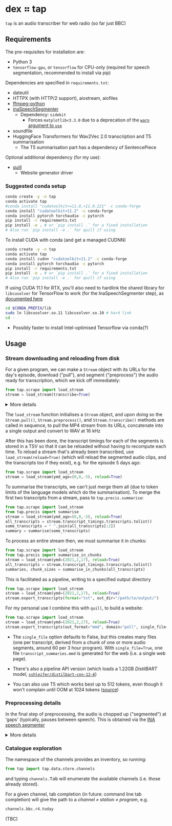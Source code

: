 # dex ⠶ tap

`tap` is an audio transcriber for web radio
(so far just BBC)

## Requirements

The pre-requisites for installation are:

- Python 3
- `tensorflow-gpu`, or `tensorflow` for CPU-only (required for speech segmentation, recommended
  to install via pip)

Dependencies are specified in `requirements.txt`:

- dateutil
- HTTPX (with HTTP/2 support), aiostream, aiofiles
- [ffmpeg-python](https://github.com/kkroening/ffmpeg-python)
- [inaSpeechSegmenter](https://github.com/ina-foss/inaSpeechSegmenter)
  - Dependency: `sidekit`
    - Forces `matplotlib<3.3.0` due to a deprecation of the
      [`warn` argument to `use`](https://matplotlib.org/stable/api/prev_api_changes/api_changes_3.3.0.html?highlight=deprecations#arguments)
- soundfile
- HuggingFace Transformers for Wav2Vec 2.0 transcription and T5 summarisation
  - The T5 summarisation part has a dependency of SentencePiece

Optional additional dependency (for my use):

- [quill](https://github.com/spin-systems/quill)
  - Website generator driver

### Suggested conda setup

```sh
conda create -y -n tap
conda activate tap
#conda install "cudatoolkit>=11.0,<11.0.221" -c conda-forge
conda install "cudatoolkit<11.2" -c conda-forge
conda install pytorch torchaudio -c pytorch
pip install -r requirements.txt
pip install -e . # or `pip install .` for a fixed installation
# Also run `pip install -e .` for quill if using
```

To install CUDA with conda (and get a managed CUDNN)

```sh
conda create -y -n tap
conda activate tap
conda install cudnn "cudatoolkit<11.2" -c conda-forge
conda install pytorch torchaudio -c pytorch
pip install -r requirements.txt
pip install -e . # or `pip install .` for a fixed installation
# Also run `pip install -e .` for quill if using
```

If using CUDA 11.1 for RTX, you'll also need to hardlink the shared library for `libcusolver`
for TensorFlow to work (for the InaSpeechSegmenter step), as
[documented here](https://github.com/tensorflow/tensorflow/issues/44777)

```sh
cd $CONDA_PREFIX/lib
sudo ln libcusolver.so.11 libcusolver.so.10 # hard link
cd -
```

- Possibly faster to install Intel-optimised Tensorflow via conda(?)

## Usage

### Stream downloading and reloading from disk

For a given program, we can make a `Stream` object with its
URLs for the day's episode, download ("pull"), and segment ("preprocess")
the audio ready for transcription, which we kick off immediately:

```py
from tap.scrape import load_stream
stream = load_stream(transcribe=True)
```

<details><summary>More details</summary>

<p>

- Current default program for `load_stream` is the BBC R4 Today programme.
- Current default value of the `transcribe` argument for `load_stream` is `False`. Setting it to
  `True` will initiate the transcription immediately upon creating the stream object.
- This step automatically calculates the URLs of the MP4 segments by obtaining the
  episode ID from the list of available episodes from the stored program (series) ID.
  - In future, when adding a new program, it will be possible to search for the program ID,
    or it could be obtained as the parent ID (given as episode metadata JSON) to then
    store within the module entry for that program upon its creation in `tap.data.store`
- To get its URLs for the day before yesterday, pass the `ymd_ago` argument (a tuple)
  e.g. `load_stream(ymd_ago=(0,0,-2))` or pass the `ymd` argument [either a `datetime.date` or an integer tuple
  `(y,m,d)`] for an absolute date e.g. `load_stream(ymd=(2021,2,8))`
- The value for `max_s` is crucial to avoiding an out of memory error when running the model:
  the audio file is first split up based on pauses between speakers, but the `max_s` value (a float)
  sets the maximum number of seconds between the segments (i.e. maximum duration of audio clips
  to be transcribed). Default is 50 seconds based on my experience.

</p>

</details>
  
The `load_stream` function initialises a `Stream` object, and upon doing so the
`Stream.pull()`, `Stream.preprocess()`, and `Stream.transcribe()` methods are called
in sequence, to pull the MP4 stream from its URLs, concatenate into a single output
and convert to WAV at 16 kHz

After this has been done, the transcript timings for each of the segments is stored in a TSV
so that it can be reloaded without having to recompute each time. To reload a stream that's
already been transcribed, use `load_stream(reload=True)` (which will reload the segmented
audio clips, and the transcripts too if they exist), e.g. for the episode 5 days ago:

```py
from tap.scrape import load_stream
stream = load_stream(ymd_ago=(0,0,-5), reload=True)
```

To summarise the transcripts, we can't just merge them all (due to token limits of the language
models which do the summarisation). To merge the first two transcripts from a stream, pass to
`tap.precis.summarise`:

```py
from tap.scrape import load_stream
from tap.precis import summarise
stream = load_stream(ymd_ago=(0,0,-5), reload=True)
all_transcripts = stream.transcript_timings.transcripts.tolist()
some_transcripts = " ".join(all_transcripts[:2])
summary = summarise(some_transcripts)
```

To process an entire stream then, we must summarise it in chunks:

```py
from tap.scrape import load_stream
from tap.precis import summarise_in_chunks
stream = load_stream(ymd=(2021,2,17), reload=True)
all_transcripts = stream.transcript_timings.transcripts.tolist()
summaries, chunk_sizes = summarise_in_chunks(all_transcripts)
```

This is facilitated as a pipeline, writing to a specified output directory

```py
from tap.scrape import load_stream
stream = load_stream(ymd=(2021,2,17), reload=True)
stream.export_transcripts(format="txt", out_dir="/path/to/output/")
```

For my personal use I combine this with `quill`, to build a website:

```py
from tap.scrape import load_stream
stream = load_stream(ymd=(2021,2,17), reload=True)
stream.export_transcripts(out_format="mmd", domain="poll", single_file=True)
```

- The `single_file` option defaults to False, but this creates many files (one per transcript,
  derived from a chunk of one or more audio segments, around 60 per 3 hour program). With
  `single_file=True`, one file `transcript_summaries.mmd` is generated for the web (i.e. a single
  web page).

- There's also a pipeline API version (which loads a 1.22GB _DistilBART_ model,
  [`sshleifer/distilbart-cnn-12-6`](https://huggingface.co/sshleifer/distilbart-cnn-12-6))

- You can also use T5 which works best up to 512 tokens, even though it won't complain until OOM at
  1024 tokens ([source](https://github.com/huggingface/transformers/issues/4224#issuecomment-670550353))

### Preprocessing details

In the final step of preprocessing, the audio is chopped up ("segmented") at 'gaps'
(typically, pauses between speech). This is obtained via the
[INA speech segmenter](https://github.com/ina-foss/inaSpeechSegmenter)

<details><summary>More details</summary>

<p>

First, the audio is labelled as speech/noise/music (by default it will also annotate gender,
which in my experience gives more accurate speaker segmentation). While gender assignment is
not necessary if we are solely interested in the blanks (annotated as `noEnergy`), obtaining
it now means it's unnecessary to recompute later:

This creates a TSV something like this:

```csv
labels  start   stop
male    0.0     1.72
noEnergy        1.72    2.32
male    2.32    19.32
noEnergy        19.32   19.78
male    19.78   38.44
noEnergy        38.44   38.82
male    38.82   39.92
noEnergy        39.92   40.5
male    40.5    59.96
```

The benefit of calculating this once on the entire program is that it's less likely to assign
the "no energy" label to the speech immediately at the beginning of an arbitrarily segmented
audio clip (e.g. previously I split the program into 60 second breaks).

Given a minimum window (e.g. 10 seconds) we can segment on these "no energy" pauses.
Any smaller segments than this simply get fused together.

Lastly, a Wav2Vec2 model trained for 960h is loaded from the HuggingFace Hub,
and the text produced is annotated onto each segment in the `Stream.transcripts`
attribute (which when set adds a column to the `Stream.transcript_timings` DataFrame).

</p>

</details>

### Catalogue exploration

The namespace of the channels provides an inventory, so running:

```py
from tap import tap.data.store.channels
```

and typing `channels.`<kbd>Tab</kbd> will enumerate the available channels
(i.e. those already stored).

For a given channel, tab completion (in future: command line tab completion)
will give the path to a _channel » station » program_, e.g.

```py
channels.bbc.r4.today
```

(TBC)
